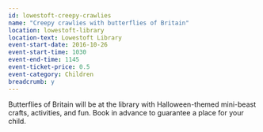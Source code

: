 ```yaml
---
id: lowestoft-creepy-crawlies
name: "Creepy crawlies with butterflies of Britain"
location: lowestoft-library
location-text: Lowestoft Library
event-start-date: 2016-10-26
event-start-time: 1030
event-end-time: 1145
event-ticket-price: 0.5
event-category: Children
breadcrumb: y
---
```

Butterflies of Britain will be at the library with Halloween-themed mini-beast crafts, activities, and fun.  Book in advance to guarantee a place for your child.
